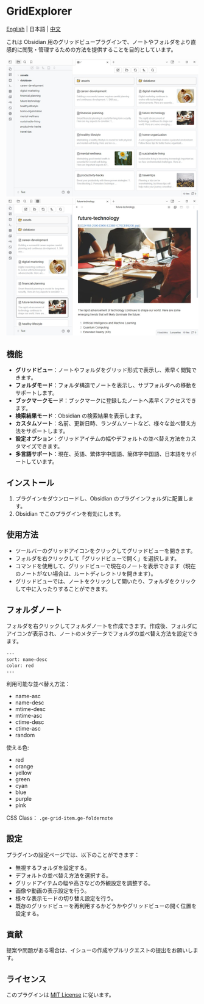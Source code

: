 # GridExplorer

[English](README.md) | 日本語 | [中文](README_zhTW.md)

これは Obsidian 用のグリッドビュープラグインで、ノートやフォルダをより直感的に閲覧・管理するための方法を提供することを目的としています。

![demo1](assets/demo1.jpg)
![demo2](assets/demo2.jpg)

## 機能

- **グリッドビュー**：ノートやフォルダをグリッド形式で表示し、素早く閲覧できます。
- **フォルダモード**：フォルダ構造でノートを表示し、サブフォルダへの移動をサポートします。
- **ブックマークモード**：ブックマークに登録したノートへ素早くアクセスできます。
- **検索結果モード**：Obsidian の検索結果を表示します。
- **カスタムソート**：名前、更新日時、ランダムソートなど、様々な並べ替え方法をサポートします。
- **設定オプション**：グリッドアイテムの幅やデフォルトの並べ替え方法をカスタマイズできます。
- **多言語サポート**：現在、英語、繁体字中国語、簡体字中国語、日本語をサポートしています。

## インストール

1. プラグインをダウンロードし、Obsidian のプラグインフォルダに配置します。
2. Obsidian でこのプラグインを有効にします。

## 使用方法

- ツールバーのグリッドアイコンをクリックしてグリッドビューを開きます。
- フォルダを右クリックして「グリッドビューで開く」を選択します。
- コマンドを使用して、グリッドビューで現在のノートを表示できます（現在のノートがない場合は、ルートディレクトリを開きます）。
- グリッドビューでは、ノートをクリックして開いたり、フォルダをクリックして中に入ったりすることができます。

## フォルダノート

フォルダを右クリックしてフォルダノートを作成できます。作成後、フォルダにアイコンが表示され、ノートのメタデータでフォルダの並べ替え方法を設定できます。

```
---
sort: name-desc
color: red
---
```

利用可能な並べ替え方法：

- name-asc
- name-desc
- mtime-desc
- mtime-asc
- ctime-desc
- ctime-asc
- random

使える色:

- red
- orange
- yellow
- green
- cyan
- blue
- purple
- pink


CSS Class： `.ge-grid-item.ge-foldernote`


## 設定

プラグインの設定ページでは、以下のことができます：

- 無視するフォルダを設定する。
- デフォルトの並べ替え方法を選択する。
- グリッドアイテムの幅や高さなどの外観設定を調整する。
- 画像や動画の表示設定を行う。
- 様々な表示モードの切り替え設定を行う。
- 既存のグリッドビューを再利用するかどうかやグリッドビューの開く位置を設定する。

## 貢献

提案や問題がある場合は、イシューの作成やプルリクエストの提出をお願いします。

## ライセンス

このプラグインは [MIT License](LICENSE) に従います。
